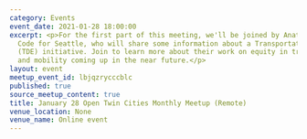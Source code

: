 ```yaml
---
category: Events
event_date: 2021-01-28 18:00:00
excerpt: <p>For the first part of this meeting, we'll be joined by Anat Caspi from
  Code for Seattle, who will share some information about a Transportation Data Equity
  (TDE) initiative. Join to learn more about their work on equity in transportation
  and mobility coming up in the near future.</p>
layout: event
meetup_event_id: lbjqzrycccblc
published: true
source_meetup_content: true
title: January 28 Open Twin Cities Monthly Meetup (Remote)
venue_location: None
venue_name: Online event
---
```

